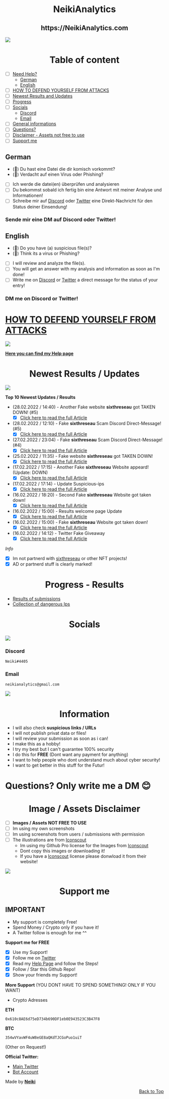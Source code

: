 <h1 align="center">NeikiAnalytics</h1>

<h2 align="center">https://NeikiAnalytics.com</h2>

[![](https://neikianalytics.com/analytics/assets/images/antivirus-fight-with-hackers.png)](https://neikianalytics.com/disclaimer.html)

<h1 align="center">Table of content</h1>

- [ ] [Need Help?](https://github.com/NeikiDev/NeikiAnalytics#neikianalytics)
    - [German](https://github.com/NeikiDev/NeikiAnalytics#german)
    - [English](https://github.com/NeikiDev/NeikiAnalytics#english)
- [ ] [HOW TO DEFEND YOURSELF FROM ATTACKS](https://github.com/NeikiDev/NeikiAnalytics#how-to-defend-yourself-from-attacks)
- [ ] [Newest Results and Updates](https://github.com/NeikiDev/NeikiAnalytics#newest-results--updates)
- [ ] [Progress](https://github.com/NeikiDev/NeikiAnalytics#progress---results)
- [ ] [Socials](https://github.com/NeikiDev/NeikiAnalytics#socials)    
    - [Discord](https://github.com/NeikiDev/NeikiAnalytics#discord)
    - [Email](https://github.com/NeikiDev/NeikiAnalytics#email)
- [ ] [General informations](https://github.com/NeikiDev/NeikiAnalytics#information)
- [ ] [Questions?](https://github.com/NeikiDev/NeikiAnalytics#questions-only-write-me-a-dm-)
- [ ] [Disclaimer - Assets not free to use](https://github.com/NeikiDev/NeikiAnalytics#image--assets-disclaimer)
- [ ] [Support me](https://github.com/NeikiDev/NeikiAnalytics#support-me)
 
## German 

* (🔎) Du hast eine Datei die dir komisch vorkommt? 
* (🔎) Verdacht auf einen Virus oder Phishing? 

- [ ] Ich werde die datei(en) überprüfen und analysieren
- [ ] Du bekommst sobald ich fertig bin eine Antwort mit meiner Analyse und Informationen!
- [ ] Schreibe mir auf [Discord](https://discord.com/users/416999341006520321) oder [Twitter](https://twitter.com/neiki__) eine Direkt-Nachricht für den Status deiner Einsendung!

### Sende mir eine DM auf Discord oder Twitter!

## English 

* (🔎) Do you have (a) suspicious file(s)?
* (🔎) Think its a virus or Phishing? 

- [ ] I will review and analyze the file(s).
- [ ] You will get an answer with my analysis and information as soon as I'm done!
- [ ] Write me on [Discord](https://discord.com/users/416999341006520321) or [Twitter](https://twitter.com/neiki__) a direct message for the status of your entry!

### DM me on Discord or Twitter!

# [HOW TO DEFEND YOURSELF FROM ATTACKS](https://github.com/NeikiDev/NeikiAnalytics/blob/main/help.md)

[![](https://neikianalytics.com/analytics/assets/images/testing.png)](https://neikianalytics.com/disclaimer.html)

**[Here you can find my Help page](https://github.com/NeikiDev/NeikiAnalytics/blob/main/help.md)**

<h1 align="center">Newest Results / Updates</h1>

[![](https://neikianalytics.com/analytics/assets/images/robots-doing-data-research.png)](https://neikianalytics.com/disclaimer.html)

**Top 10 Newest Updates / Results**

- (28.02.2022 / 14:40) - Another Fake website **sixthreseau** got TAKEN DOWN! (#5)
    - [x] [Click here to read the full Article](https://github.com/NeikiDev/NeikiAnalytics/blob/main/results/nfts-scam/dc-scam-sixthreseau%235.md)   
- (28.02.2022 / 12:10) - Fake **sixthreseau** Scam Discord Direct-Message! (#5)
    - [x] [Click here to read the full Article](https://github.com/NeikiDev/NeikiAnalytics/blob/main/results/nfts-scam/dc-scam-sixthreseau%235.md) 
- (27.02.2022 / 23:04) - Fake **sixthreseau** Scam Discord Direct-Message! (#4)
    - [x] [Click here to read the full Article](https://github.com/NeikiDev/NeikiAnalytics/blob/main/results/nfts-scam/dc-scam-sixthreseau%234.md)   
- (25.02.2022 / 11:35) - Fake website **sixthreseau** got TAKEN DOWN!
    - [x] [Click here to read the full Article](https://github.com/NeikiDev/NeikiAnalytics/blob/main/results/nfts-scam/dc-scam-sixthreseau%233.md)
- (17.02.2022 / 17:15) - Another Fake **sixthreseau** Website appeard! (Update: DOWN)
    - [x] [Click here to read the full Article](https://github.com/NeikiDev/NeikiAnalytics/blob/main/results/nfts-scam/dc-scam-sixthreseau%233.md)
- (17.02.2022 / 17:14) - Update Suspicious-ips
    - [x] [Click here to read the full Article](https://github.com/NeikiDev/NeikiAnalytics/tree/main/suspicious-ips)   
- (16.02.2022 / 18:20) - Second Fake **sixthreseau** Website got taken down! 
    - [x] [Click here to read the full Article](https://github.com/NeikiDev/NeikiAnalytics/blob/main/results/nfts-scam/dc-scam-sixthreseau%232.md)   
- (16.02.2022 / 15:00) - Results welcome page Update
    - [x] [Click here to read the full Article](https://github.com/NeikiDev/NeikiAnalytics/tree/main/results)
- (16.02.2022 / 15:00) - Fake **sixthreseau** Website got taken down!
    - [x] [Click here to read the full Article](https://github.com/NeikiDev/NeikiAnalytics/blob/main/results/nfts-scam/dc-scam-sixthreseau%232.md)   
- (16.02.2022 / 14:12) - Twitter Fake Giveaway 
    - [x] [Click here to read the full Article](https://github.com/NeikiDev/NeikiAnalytics/blob/main/results/phishing/twitter-fakeGiveaway-group%231.md)   

*Info*
- [x] Im not partnerd with [sixthreseau](https://twitter.com/sixthreseau) or other NFT projects! 
- [x] AD or partnerd stuff is clearly marked! 

<h1 align="center">Progress - Results</h1>

- [Results of submissions](https://github.com/NeikiDev/NeikiAnalytics/tree/main/results)
- [Collection of dangerous Ips](https://github.com/NeikiDev/NeikiAnalytics/tree/main/suspicious-ips)

<h1 align="center">Socials</h1>

[![](https://neikianalytics.com/analytics/assets/images/design-and-development-process.png)](https://neikianalytics.com/disclaimer.html)

### Discord
```
Neiki#4405 
```

### Email
```
neikianalytics@gmail.com 
```

[![](https://neikianalytics.com/analytics/assets/images/banner.png)](https://neikianalytics.com/disclaimer.html)

<h1 align="center">Information</h1>

- I will also check **suspicious links / URLs**
- I will not publish privat data or files!
- I will review your submission as soon as i can!
- I make this as a hobby!
- I try my best but I can't guarantee 100% security
- I do this for **FREE** (Dont want any payment for anything)
- I want to help people who dont understand much about cyber security!
- I want to get better in this stuff for the Futur!
# Questions? Only write me a DM 😊

<h1 align="center">Image / Assets Disclaimer</h1>

- [ ] **Images / Assets NOT FREE TO USE**
- [ ] Im using my own screenshots
- [ ] Im using screenshots from users / submissions with permission
- [ ] The illustrations are from [Iconscout](https://iconscout.com/) 
    - Im using my Github Pro license for the Images from [Iconscout](https://iconscout.com/) 
    - Dont copy this images or downloading it!
    - If you have a [Iconscout](https://iconscout.com/) license please donwload it from their website!

[![](https://neikianalytics.com/analytics/assets/images/stickman-showing-stop-sign.png)](https://neikianalytics.com/disclaimer.html)

<h1 align="center">Support me</h1>

## IMPORTANT
- My support is completely Free!
- Spend Money / Crypto only if you have it!
- A Twitter follow is enough for me ^^

**Support me for FREE**
- [x] Use my Support!
- [x] Follow me on [Twitter](https://twitter.com/neiki__)
- [x] Read my [Help Page]() and follow the Steps!
- [x] Follow / Star this Github Repo!
- [x] Show your friends my Support!

**More Support** (YOU DONT HAVE TO SPEND SOMETHING! ONLY IF YOU WANT)
- Crypto Adresses 

**ETH**
```
0x610c8AE6d75eD734b690DF1eb0E943523C3B47F8
```
**BTC**
```
354wVYavWF4uW8eGE8aQKdTJCGoPuo1uiT
```
(Other on Request!)

**Official Twitter:**

- [Main Twitter](https://twitter.com/neiki__)
- [Bot Account](https://twitter.com/neikianalytics)

Made by **[Neiki](https://github.com/neikidev)** <p align="right">[Back to Top](https://github.com/neikidev/neikianalytics#neikianalytics)</p>